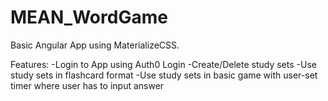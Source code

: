 # MEAN_WordGame

Basic Angular App using MaterializeCSS.

Features:
-Login to App using Auth0 Login
-Create/Delete study sets
-Use study sets in flashcard format
-Use study sets in basic game with user-set timer where user has to input answer
